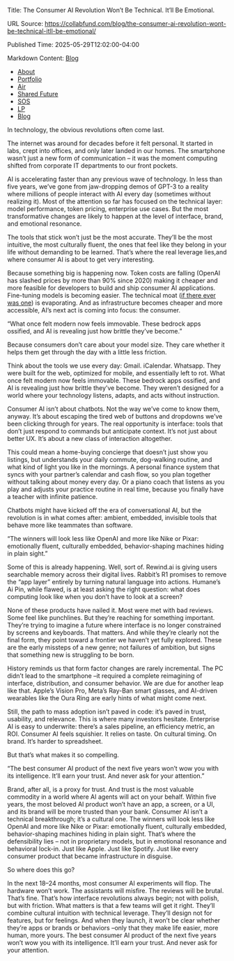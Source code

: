 Title: The Consumer AI Revolution Won’t Be Technical. It’ll Be Emotional.

URL Source: https://collabfund.com/blog/the-consumer-ai-revolution-wont-be-technical-itll-be-emotional/

Published Time: 2025-05-29T12:02:00-04:00

Markdown Content:
[Blog](https://collabfund.com/blog)
*   [About](https://collabfund.com/about/)
*   [Portfolio](https://collabfund.com/portfolio)
*   [Air](https://air.collabfund.com/)
*   [Shared Future](https://collabfund.com/shared-future/)
*   [SOS](https://collabfund.com/sos/)
*   [LP](https://collabfund.com/investorportal/)
*   [Blog](https://collabfund.com/blog/)

In technology, the obvious revolutions often come last.

The internet was around for decades before it felt personal. It started in labs, crept into offices, and only later landed in our homes. The smartphone wasn’t just a new form of communication – it was the moment computing shifted from corporate IT departments to our front pockets.

AI is accelerating faster than any previous wave of technology. In less than five years, we’ve gone from jaw-dropping demos of GPT-3 to a reality where millions of people interact with AI every day (sometimes without realizing it). Most of the attention so far has focused on the technical layer: model performance, token pricing, enterprise use cases. But the most transformative changes are likely to happen at the level of interface, brand, and emotional resonance.

The tools that stick won’t just be the most accurate. They’ll be the most intuitive, the most culturally fluent, the ones that feel like they belong in your life without demanding to be learned. That’s where the real leverage lies,and where consumer AI is about to get very interesting.

Because something big is happening now. Token costs are falling (OpenAI has slashed prices by more than 90% since 2020) making it cheaper and more feasible for developers to build and ship consumer AI applications. Fine-tuning models is becoming easier. The technical moat ([if there ever was one](https://semianalysis.com/2023/05/04/google-we-have-no-moat-and-neither/)) is evaporating. And as infrastructure becomes cheaper and more accessible, AI’s next act is coming into focus: the consumer.

“What once felt modern now feels immovable. These bedrock apps ossified, and AI is revealing just how brittle they’ve become.”

Because consumers don’t care about your model size. They care whether it helps them get through the day with a little less friction.

Think about the tools we use every day: Gmail. iCalendar. Whatsapp. They were built for the web, optimized for mobile, and essentially left to rot. What once felt modern now feels immovable. These bedrock apps ossified, and AI is revealing just how brittle they’ve become. They weren’t designed for a world where your technology listens, adapts, and acts without instruction.

Consumer AI isn’t about chatbots. Not the way we’ve come to know them, anyway. It’s about escaping the tired web of buttons and dropdowns we’ve been clicking through for years. The real opportunity is interface: tools that don’t just respond to commands but anticipate context. It’s not just about better UX. It’s about a new class of interaction altogether.

This could mean a home-buying concierge that doesn’t just show you listings, but understands your daily commute, dog-walking routine, and what kind of light you like in the mornings. A personal finance system that syncs with your partner’s calendar and cash flow, so you plan together without talking about money every day. Or a piano coach that listens as you play and adjusts your practice routine in real time, because you finally have a teacher with infinite patience.

Chatbots might have kicked off the era of conversational AI, but the revolution is in what comes after: ambient, embedded, invisible tools that behave more like teammates than software.

“The winners will look less like OpenAI and more like Nike or Pixar: emotionally fluent, culturally embedded, behavior-shaping machines hiding in plain sight.”

Some of this is already happening. Well, sort of. Rewind.ai is giving users searchable memory across their digital lives. Rabbit’s R1 promises to remove the “app layer” entirely by turning natural language into actions. Humane’s Ai Pin, while flawed, is at least asking the right question: what does computing look like when you don’t have to look at a screen?

None of these products have nailed it. Most were met with bad reviews. Some feel like punchlines. But they’re reaching for something important. They’re trying to imagine a future where interface is no longer constrained by screens and keyboards. That matters. And while they’re clearly not the final form, they point toward a frontier we haven’t yet fully explored. These are the early missteps of a new genre; not failures of ambition, but signs that something new is struggling to be born.

History reminds us that form factor changes are rarely incremental. The PC didn’t lead to the smartphone –it required a complete reimagining of interface, distribution, and consumer behavior. We are due for another leap like that. Apple’s Vision Pro, Meta’s Ray-Ban smart glasses, and AI-driven wearables like the Oura Ring are early hints of what might come next.

Still, the path to mass adoption isn’t paved in code: it’s paved in trust, usability, and relevance. This is where many investors hesitate. Enterprise AI is easy to underwrite: there’s a sales pipeline, an efficiency metric, an ROI. Consumer AI feels squishier. It relies on taste. On cultural timing. On brand. It’s harder to spreadsheet.

But that’s what makes it so compelling.

“The best consumer AI product of the next five years won’t wow you with its intelligence. It’ll earn your trust. And never ask for your attention.”

Brand, after all, is a proxy for trust. And trust is the most valuable commodity in a world where AI agents will act on your behalf. Within five years, the most beloved AI product won’t have an app, a screen, or a UI, and its brand will be more trusted than your bank. Consumer AI isn’t a technical breakthrough; it’s a cultural one. The winners will look less like OpenAI and more like Nike or Pixar: emotionally fluent, culturally embedded, behavior-shaping machines hiding in plain sight. That’s where the defensibility lies – not in proprietary models, but in emotional resonance and behavioral lock-in. Just like Apple. Just like Spotify. Just like every consumer product that became infrastructure in disguise.

So where does this go?

In the next 18–24 months, most consumer AI experiments will flop. The hardware won’t work. The assistants will misfire. The reviews will be brutal. That’s fine. That’s how interface revolutions always begin; not with polish, but with friction. What matters is that a few teams will get it right. They’ll combine cultural intuition with technical leverage. They’ll design not for features, but for feelings. And when they launch, it won’t be clear whether they’re apps or brands or behaviors –only that they make life easier, more human, more yours. The best consumer AI product of the next five years won’t wow you with its intelligence. It’ll earn your trust. And never ask for your attention.
